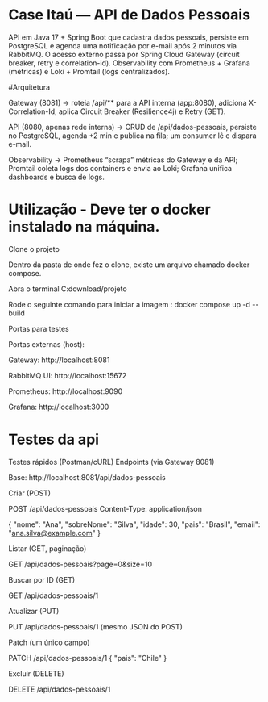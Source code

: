 # Case Itaú — API de Dados Pessoais
API em Java 17 + Spring Boot que cadastra dados pessoais, persiste em PostgreSQL e agenda uma notificação por e-mail após 2 minutos via RabbitMQ.
O acesso externo passa por Spring Cloud Gateway (circuit breaker, retry e correlation-id).
Observability com Prometheus + Grafana (métricas) e Loki + Promtail (logs centralizados).

#Arquitetura

Gateway (8081) → roteia /api/** para a API interna (app:8080), adiciona X-Correlation-Id, aplica Circuit Breaker (Resilience4j) e Retry (GET).

API (8080, apenas rede interna) → CRUD de /api/dados-pessoais, persiste no PostgreSQL, agenda +2 min e publica na fila; um consumer lê e dispara e-mail.

Observability → Prometheus “scrapa” métricas do Gateway e da API; Promtail coleta logs dos containers e envia ao Loki; Grafana unifica dashboards e busca de logs.


# Utilização - Deve ter o docker instalado na máquina.

Clone o projeto

Dentro da pasta de onde fez o clone, existe um arquivo chamado docker compose.

Abra o terminal  C:download/projeto

Rode o seguinte comando para iniciar a imagem : docker compose up -d --build

Portas para testes 

Portas externas (host):

Gateway: http://localhost:8081

RabbitMQ UI: http://localhost:15672

Prometheus: http://localhost:9090

Grafana: http://localhost:3000

# Testes da api 

Testes rápidos (Postman/cURL)
Endpoints (via Gateway 8081)

Base: http://localhost:8081/api/dados-pessoais

Criar (POST)

POST /api/dados-pessoais
Content-Type: application/json

{
  "nome": "Ana",
  "sobreNome": "Silva",
  "idade": 30,
  "pais": "Brasil",
  "email": "ana.silva@example.com"
}


Listar (GET, paginação)

GET /api/dados-pessoais?page=0&size=10


Buscar por ID (GET)

GET /api/dados-pessoais/1


Atualizar (PUT)

PUT /api/dados-pessoais/1
(mesmo JSON do POST)


Patch (um único campo)

PATCH /api/dados-pessoais/1
{
  "pais": "Chile"
}


Excluir (DELETE)

DELETE /api/dados-pessoais/1

